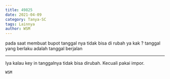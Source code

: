 ```yaml
---
title: 49825
date: 2021-04-09
category: Tanya-SC
tags: Lainnya
author: WSM
---
```


pada saat membuat bupot tanggal nya tidak bisa di rubah ya kak ? tanggal yang berlaku adalah tanggal berjalan

---

Iya kalau key in tanggalnya tidak bisa dirubah. Kecuali pakai impor.

`WSM`
